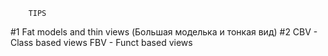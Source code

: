         TIPS
#1 
        Fat models and thin views (Большая моделька  и тонкая вид)
#2      CBV - Class based views
        FBV - Funct based views
        